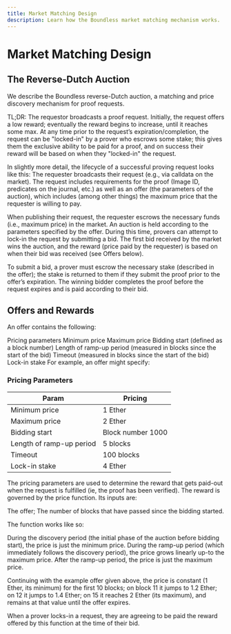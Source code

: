 ```yaml
---
title: Market Matching Design
description: Learn how the Boundless market matching mechanism works.
---
```


# Market Matching Design

## The Reverse-Dutch Auction

We describe the Boundless reverse-Dutch auction, a matching and price discovery mechanism for proof requests.

TL;DR: The requestor broadcasts a proof request. Initially, the request offers a low reward; eventually the reward begins to increase, until it reaches some max. At any time prior to the request’s expiration/completion, the request can be "locked-in" by a prover who escrows some stake; this gives them the exclusive ability to be paid for a proof, and on success their reward will be based on when they "locked-in" the request.

In slightly more detail, the lifecycle of a successful proving request looks like this: The requester broadcasts their request (e.g., via calldata on the market). The request includes requirements for the proof (Image ID, predicates on the journal, etc.) as well as an offer (the parameters of the auction), which includes (among other things) the maximum price that the requester is willing to pay.

When publishing their request, the requester escrows the necessary funds (i.e., maximum price) in the market. An auction is held according to the parameters specified by the offer. During this time, provers can attempt to lock-in the request by submitting a bid. The first bid received by the market wins the auction, and the reward (price paid by the requester) is based on when their bid was received (see Offers below).

To submit a bid, a prover must escrow the necessary stake (described in the offer); the stake is returned to them if they submit the proof prior to the offer’s expiration. The winning bidder completes the proof before the request expires and is paid according to their bid.

## Offers and Rewards

An offer contains the following:

Pricing parameters
Minimum price
Maximum price
Bidding start (defined as a block number)
Length of ramp-up period (measured in blocks since the start of the bid)
Timeout (measured in blocks since the start of the bid)
Lock-in stake
For example, an offer might specify:

### Pricing Parameters

| Param                    | Pricing           |
| ------------------------ | ----------------- |
| Minimum price            | 1 Ether           |
| Maximum price            | 2 Ether           |
| Bidding start            | Block number 1000 |
| Length of ramp-up period | 5 blocks          |
| Timeout                  | 100 blocks        |
| Lock-in stake            | 4 Ether           |

The pricing parameters are used to determine the reward that gets paid-out when the request is fulfilled (ie, the proof has been verified). The reward is governed by the price function. Its inputs are:

The offer;
The number of blocks that have passed since the bidding started.

The function works like so:

During the discovery period (the initial phase of the auction before bidding start), the price is just the minimum price.
During the ramp-up period (which immediately follows the discovery period), the price grows linearly up-to the maximum price.
After the ramp-up period, the price is just the maximum price.

Continuing with the example offer given above, the price is constant (1 Ether, its minimum) for the first 10 blocks; on block 11 it jumps to 1.2 Ether; on 12 it jumps to 1.4 Ether; on 15 it reaches 2 Ether (its maximum), and remains at that value until the offer expires.

When a prover locks-in a request, they are agreeing to be paid the reward offered by this function at the time of their bid.

